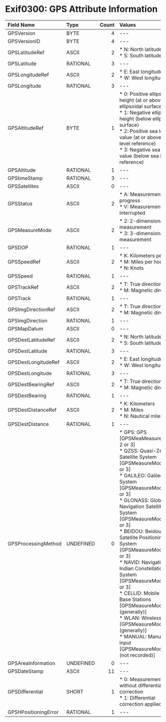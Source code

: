 # Exif0300: GPS Attribute Information

|Field Name|Type|Count|Values|Default|Separator|
|:---|:---|---:|:---|:---:|:---:|
|GPSVersion|BYTE|4|---|2.4.0.0|.|
|GPSVersionID|BYTE|4|---|2.4.0.0|.|
|GPSLatitudeRef|ASCII|2|* N: North latitude<br />* S: South latitude|None|---|
|GPSLatitude|RATIONAL|3|---|None|---|
|GPSLongitudeRef|ASCII|2|* E: East longitude<br />* W: West longitude|None|---|
|GPSLongitude|RATIONAL|3|---|None|---|
|GPSAltitudeRef|BYTE|1|* 0: Positive ellipsoidal height (at or above ellipsoidal surface)<br />* 1: Negative ellipsoid height (below ellipsoidal surface)<br />* 2: Positive sea level value (at or above sea level reference)<br />* 3: Negative sea level value (below sea level reference)|0||
|GPSAltitude|RATIONAL|1|---|None|---|
|GPStimeStamp|RATIONAL|3|---|None|---|
|GPSSatellites|ASCII|0|---|None|---|
|GPSStatus|ASCII|2|* A: Measurement in progress<br />* V: Measurement interrupted|None|---|
|GPSMeasureMode|ASCII|2|* 2: 2-dimensional measurement<br />* 3: 3-dimensional measurement|None|---|
|GPSDOP|RATIONAL|1|---|None|---|
|GPSSpeedRef|ASCII|2|* K: Kilometers per hour<br />* M: Miles per hour<br />* N: Knots|K|---|
|GPSSpeed|RATIONAL|1|---|None|---|
|GPSTrackRef|ASCII|2|* T: True direction<br />* M: Magnetic direction|T|---|
|GPSTrack|RATIONAL|1|---|None|---|
|GPSImgDirectionRef|ASCII|2|* T: True direction<br />* M: Magnetic direction|T|---|
|GPSImgDirection|RATIONAL|1|---|None|---|
|GPSMapDatum|ASCII|0|---|None|---|
|GPSDestLatitudeRef|ASCII|2|* N: North latitude<br />* S: South latitude|None|---|
|GPSDestLatitude|RATIONAL|3|---|None|---|
|GPSDestLongitudeRef|ASCII|2|* E: East longitude<br />* W: West longitude|None|---|
|GPSDestLongitude|RATIONAL|3|---|None|---|
|GPSDestBearingRef|ASCII|2|* T: True direction<br />* M: Magnetic direction|T|---|
|GPSDestBearing|RATIONAL|1|---|None|---|
|GPSDestDistanceRef|ASCII|2|* K: Kilometers<br />* M: Miles<br />* N: Nautical miles|K|---|
|GPSDestDistance|RATIONAL|1|---|None|---|
|GPSProcessingMethod|UNDEFINED|0|* GPS: GPS [GPSMeaMeasureMode: 2 or 3]<br />* QZSS: Quasi-Zenith Satellite System [GPSMeasureMode: 2 or 3]<br />* GALILEO: Galileo System [GPSMeasureMode: 2 or 3]<br />* GLONASS: Global Navigation Satellite System [GPSMeasureMode: 2 or 3]<br />* BEIDOU: Beidou Satellite Positioning System [GPSMeasureMode: 2 or 3]<br />* NAVID: Navigation Indian Constellation System [GPSMeasureMode: 2 or 3]<br />* CELLID: Mobile Phone Base Stations [GPSMeasureMode: 2 (generally)]<br />* WLAN: Wireless LAN [GPSMeasureMode: 2 (generally)]<br />* MANUAL: Manual input [GPSMeasureMode: (not recorded)]|None|---|
|GPSAreaInformation|UNDEFINED|0|---|None|---|
|GPSDateStamp|ASCII|11|---|None|---|
|GPSDifferential|SHORT|1|* 0: Measurement without differential correction<br />* 1: Differential correction applied|None|---|
|GPSHPositioningError|RATIONAL|1|---|None|---|

